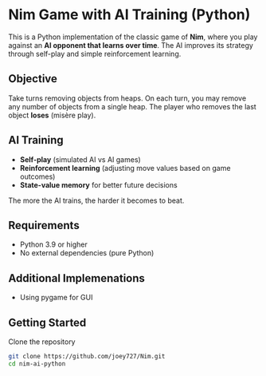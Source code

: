 # Nim Game with AI Training (Python)

This is a Python implementation of the classic game of **Nim**, where you play against an **AI opponent that learns over time**. The AI improves its strategy through self-play and simple reinforcement learning.

##  Objective

Take turns removing objects from heaps. On each turn, you may remove any number of objects from a single heap. The player who removes the last object **loses** (misère play).

## AI Training

- **Self-play** (simulated AI vs AI games)
- **Reinforcement learning** (adjusting move values based on game outcomes)
- **State-value memory** for better future decisions

The more the AI trains, the harder it becomes to beat.

## Requirements

- Python 3.9 or higher
- No external dependencies (pure Python)

## Additional Implemenations

- Using pygame for GUI 

## Getting Started

Clone the repository

```bash
git clone https://github.com/joey727/Nim.git
cd nim-ai-python

